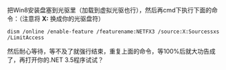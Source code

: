 把Win8安装盘塞到光驱里（加载到虚拟光驱也行），然后再cmd下执行下面的命令：（注意将 **X:** 换成你的光驱盘符）

	dism /online /enable-feature /featurename:NETFX3 /source:X:Sourcessxs /LimitAccess

然后耐心等待，等不及了就强行结束，重复上面的命令，等100%后就大功告成了，再打开你的.NET 3.5程序试试？